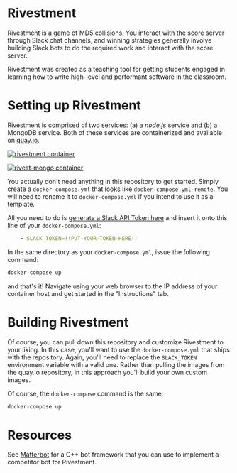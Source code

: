 Rivestment
==

Rivestment is a game of MD5 collisions. You interact with the score server
through Slack chat channels, and winning strategies generally involve building
Slack bots to do the required work and interact with the score server.

Rivestment was created as a teaching tool for getting students engaged in learning
how to write high-level and performant software in the classroom.

Setting up Rivestment
==

Rivestment is comprised of two services: (a) a *node.js* service and (b) a MongoDB
service. Both of these services are containerized and available on
[quay.io](https://quay.io/repository/jlospinoso/rivestment).

[![rivestment container](https://quay.io/repository/jlospinoso/rivestment/status "rivestment Docker Repository on Quay")](https://quay.io/repository/jlospinoso/rivestment)

[![rivest-mongo container](https://quay.io/repository/jlospinoso/rivest-mongo/status "rivest-mongo Docker Repository on Quay")](https://quay.io/repository/jlospinoso/rivest-mongo)

You actually don't need anything in this repository to get started. Simply create
a `docker-compose.yml` that looks like `docker-compose.yml-remote`.
You will need to rename it to `docker-compose.yml` if you intend to use it as
a template.

All you need to do is [generate a Slack API Token here](https://api.slack.com/tokens)
and insert it onto this line of your `docker-compose.yml`:

```yml
    - SLACK_TOKEN=!!PUT-YOUR-TOKEN-HERE!!
```

In the same directory as your `docker-compose.yml`, issue the following command:

```sh
docker-compose up
```

and that's it! Navigate using your web browser to the IP address of your container
host and get started in the "Instructions" tab.

Building Rivestment
==

Of course, you can pull down this repository and customize Rivestment to your liking.
In this case, you'll want to use the `docker-compose.yml` that ships with the repository.
Again, you'll need to replace the `SLACK_TOKEN` environment variable with a valid one.
Rather than pulling the images from the quay.io repository, in this approach you'll build
your own custom images.

Of course, the `docker-compose` command is the same:

```sh
docker-compose up
```

Resources
==

See [Matterbot](https://github.com/JLospinoso/matterbot) for a C++ bot framework
that you can use to implement a competitor bot for Rivestment.
